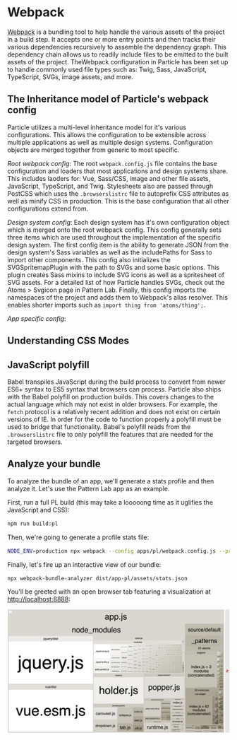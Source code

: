# Webpack

[Webpack](https://webpack.js.org/) is a bundling tool to help handle the various assets of the project in a build step. It accepts one or more entry points and then tracks their various dependencies recursively to assemble the dependency graph. This dependency chain allows us to readily include files to be emitted to the built assets of the project. TheWebpack configuration in Particle has been set up to handle commonly used file types such as: Twig, Sass, JavaScript, TypeScript, SVGs, image assets, and more.

## The Inheritance model of Particle's webpack config

Particle utilizes a multi-level inheritance model for it's various configurations. This allows the configuration to be extensible across multiple applications as well as multiple design systems. Configuration objects are merged together from generic to most specific.

*Root webpack config*: The root `webpack.config.js` file contains the base configuration and loaders that most applications and design systems share. This includes laoders for: Vue, Sass/CSS, image and other file assets, JavaScript, TypeScript, and Twig. Stylesheets also are passed through PostCSS which uses the `.browserslistrc` file to autoprefix CSS attributes as well as minify CSS in production. This is the base configuration that all other configurations extend from.

*Design system config*: Each design system has it's own configuration object which is merged onto the root webpack config. This config generally sets three items which are used throughout the implementation of the specific design system. The first config item is the ability to generate JSON from the design system's Sass variables as well as the includePaths for Sass to import other components. This config also initializes the SVGSpritemapPlugin with the path to SVGs and some basic options. This plugin creates Sass mixins to include SVG icons as well as a spritesheet of SVG assets. For a detailed list of how Particle handles SVGs, check out the Atoms > Svgicon page in Pattern Lab. Finally, this config imports the namespaces of the project and adds them to Webpack's alias resolver. This enables shorter imports such as `import thing from 'atoms/thing';`.

*App specific config*: 

## Understanding CSS Modes

## JavaScript polyfill

Babel transpiles JavaScript during the build process to convert from newer ES6+ syntax to ES5 syntax that browsers can process. Particle also ships with the Babel polyfill on production builds. This covers changes to the actual language which may not exist in older browsers. For example, the `fetch` protocol is a relatively recent addition and does not exist on certain versions of IE. In order for the code to function properly a polyfill must be used to bridge that functionality. Babel's polyfill reads from the `.browserslistrc` file to only polyfill the features that are needed for the targeted browsers.

## Analyze your bundle

To analyze the bundle of an app, we'll generate a stats profile and then analyze it. Let's use the Pattern Lab app as an example.

First, run a full PL build \(this may take a looooong time as it uglifies the JavaScript and CSS\):

```bash
npm run build:pl
```

Then, we're going to generate a profile stats file:

```bash
NODE_ENV=production npx webpack --config apps/pl/webpack.config.js --profile --json > dist/app-pl/assets/stats.json
```

Finally, let's fire up an interactive view of our bundle:

```bash
npx webpack-bundle-analyzer dist/app-pl/assets/stats.json
```

You'll be greeted with an open browser tab featuring a visualization at [http://localhost:8888](http://localhost:8888/):

![webpack-bundle-analyzer showing stats for the default Pattern Lab app bundle](../.gitbook/assets/image.png)

